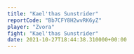```yaml
---
title: "Kael'thas Sunstrider"
reportCode: "Bb7CFY8H2wvRK6yZ"
player: "Zvora"
fight: "Kael'thas Sunstrider"
date: 2021-10-27T18:44:38.310000+00:00
---
```

